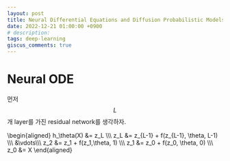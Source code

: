 ```yaml
---
layout: post
title: Neural Differential Equations and Diffusion Probabilistic Models
date: 2022-12-21 01:00:00 +0900
# description: 
tags: deep-learning
giscus_comments: true
---
```


# Neural ODE
먼저 $$L$$개 layer를 가진 residual network를 생각하자.

\begin{aligned}
    h_\theta(X) &= z_L \\\\\\
    z_L &= z_{L-1} + f(z_{L-1}, \theta, L-1) \\\\\\
    &\vdots\\\\\\
    z_2 &= z_1 + f(z_1,\theta, 1) \\\\\\
    z_1 &= z_0 + f(z_0, \theta, 0) \\\\\\
    z_0 &= X
\end{aligned}

